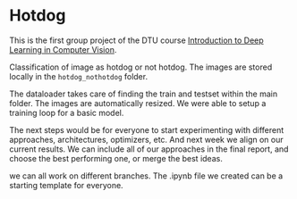 # Hotdog
This is the first group project of the DTU course [Introduction to Deep Learning in Computer Vision](https://kurser.dtu.dk/course/2025-2026/02516?menulanguage=en). 

Classification of image as hotdog or not hotdog. The images are stored locally in the `hotdog_nothotdog` folder.

The dataloader takes care of finding the train and testset within the main folder. The images are automatically resized. We were able to setup a training loop for a basic model. 

The next steps would be for everyone to start experimenting with different approaches, architectures, optimizers, etc. And next week we align on our current results. We can include all of our approaches in the final report, and choose the best performing one, or merge the best ideas.

we can all work on different branches. The .ipynb file we created can be a starting template for everyone.

